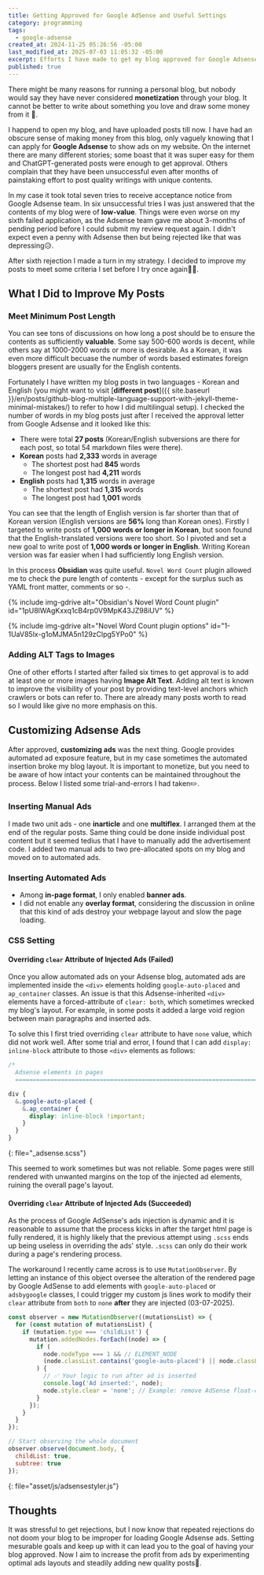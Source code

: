 ```yaml
---
title: Getting Approved for Google AdSense and Useful Settings
category: programming
tags:
  - google-adsense
created_at: 2024-11-25 05:26:56 -05:00
last_modified_at: 2025-07-03 11:05:32 -05:00
excerpt: Efforts I have made to get my blog approved for Google Adsense and some settings I found useful.
published: true
---
```


There might be many reasons for running a personal blog, but nobody would say they have never considered **monetization** through your blog.  It cannot be better to write about something you love and draw some money from it 🤑.

I happend to open my blog, and have uploaded posts till now.  I have had an obscure sense of making money from this blog, only vaguely knowing that I can apply for **Google Adsense** to show ads on my website.  On the internet there are many different stories; some boast that it was super easy for them and ChatGPT-generated posts were enough to get approval.  Others complain that they have been unsuccessful even after months of painstaking effort to post quality writings with unique contents. 

In my case it took total seven tries to receive acceptance notice from Google Adsense team.  In six unsuccessful tries I was just answered that the contents of my blog were of **low-value**.  Things were even worse on my sixth failed application, as the Adsense team gave me about 3-months of pending period before I could submit my review request again.  I didn't expect even a penny with Adsense then but being rejected like that was depressing😥.

After sixth rejection I made a turn in my strategy.  I decided to improve my posts to meet some criteria I set before I try once again🏋️‍♂️.

## What I Did to Improve My Posts 

### Meet Minimum Post Length

You can see tons of discussions on how long a post should be to ensure the contents as sufficiently **valuable**.  Some say 500-600 words is decent, while others say at 1000-2000 words or more is desirable.  As a Korean, it was even more difficult becuase the number of words based estimates foreign bloggers present are usually for the English contents.

Fortunately I have written my blog posts in two languages - Korean and English (you might want to visit [**different post**]({{ site.baseurl }}/en/posts/github-blog-multiple-language-support-with-jekyll-theme-minimal-mistakes/) to refer to how I did multilingual setup).  I checked the number of words in my blog posts just after I received the approval letter from Google Adsense and it looked like this:

- There were total **27 posts** (Korean/English subversions are there for each post, so total 54 markdown files were there).
- **Korean** posts had **2,333** words in average
	- The shortest post had **845** words
	- The longest post had **4,211** words
- **English** posts had **1,315** words in average
	- The shortest post had **1,315** words
	- The longest post had **1,001** words

You can see that the length of English version is far shorter than that of Korean version (English versions are **56%** long than Korean ones).  Firstly I targeted to write posts of **1,000 words or longer in Korean**, but soon found that the English-translated versions were too short.  So I pivoted and set a new goal to write post of **1,000 words or longer in English**.  Writing Korean version was far easier when I had sufficiently long English version.

In this process **Obsidian** was quite useful.  `Novel Word Count` plugin allowed me to check the pure length of contents - except for the surplus such as YAML front matter, comments or so -.

{% include img-gdrive alt="Obsidian's Novel Word Count plugin" id="1pU8lWAgKxxq1cB4rp0V9MpK43JZ98iUV" %}

{% include img-gdrive alt="Novel Word Count plugin options" id="1-1UaV85lx-g1oMJMA5n129zClpg5YPo0" %}

### Adding ALT Tags to Images

One of other efforts I started after failed six times to get approval is to add at least one or more images having **Image Alt Text**.  Adding alt text is known to improve the visibility of your post by providing text-level anchors which crawlers or bots can refer to.  There are already many posts worth to read so I would like give no more emphasis on this.

## Customizing Adsense Ads

After approved, **customizing ads** was the next thing.  Google provides automated ad exposure feature, but in my case sometimes the automated insertion broke my blog layout.  It is important to monetize, but you need to be aware of how intact your contents can be maintained throughout the process.  Below I listed some trial-and-errors I had taken✏️.

### Inserting Manual Ads

I made two unit ads - one **inarticle** and one **multiflex**.  I arranged them at the end of the regular posts.  Same thing could be done inside individual post content but it seemed tedius that I have to manually add the advertisement code.  I added two manual ads to two pre-allocated spots on my blog and moved on to automated ads.

### Inserting Automated Ads

- Among **in-page format**, I only enabled **banner ads**.
- I did not enable any **overlay format**, considering the discussion in online that this kind of ads destroy your webpage layout and slow the page loading. 

### CSS Setting

#### Overriding `clear` Attribute of Injected Ads (Failed)

Once you allow automated ads on your Adsense blog, automated ads are implemented inside the `<div>` elements holding `google-auto-placed` and `ap_container` classes.  An issue is that this Adsense-inherited `<div>` elements have a forced-attribute of `clear: both`, which sometimes wrecked my blog's layout.  For example, in some posts it added a large void region between main paragraphs and inserted ads.

To solve this I first tried overriding `clear` attribute to have `none` value, which did not work well.  After some trial and error, I found that I can add `display: inline-block` attribute to those `<div>` elements as follows:


```css
/*
  Adsense elements in pages
  ========================================================================== */

div {
  &.google-auto-placed {
    &.ap_container {
      display: inline-block !important;
    }
  }
}
```
{: file="_adsense.scss"}

This seemed to work sometimes but was not reliable.  Some pages were still rendered with unwanted margins on the top of the injected ad elements, ruining the overall page's layout.

#### Overriding `clear` Attribute of Injected Ads (Succeeded)

As the process of Google AdSense's ads injection is dynamic and it is reasonable to assume that the process kicks in after the target html page is fully rendered, it is highly likely that the previous attempt using `.scss` ends up being useless in overriding the ads' style.  `.scss` can only do their work during a page's rendering process.

The workaround I recently came across is to use `MutationObserver`.  By letting an instance of this object oversee the alteration of the rendered page by Google AdSense to add elements with `google-auto-placed` or `adsbygoogle` classes, I could trigger my custom js lines work to modify their `clear` attribute from `both` to `none` **after** they are injected (03-07-2025).

```javascript
const observer = new MutationObserver((mutationsList) => {
  for (const mutation of mutationsList) {
    if (mutation.type === 'childList') {
      mutation.addedNodes.forEach((node) => {
        if (
          node.nodeType === 1 && // ELEMENT_NODE
          (node.classList.contains('google-auto-placed') || node.classList.contains('adsbygoogle'))
        ) {
          // ✅ Your logic to run after ad is inserted
          console.log('Ad inserted:', node);
          node.style.clear = 'none'; // Example: remove AdSense float-clear style
        }
      });
    }
  }
});

// Start observing the whole document
observer.observe(document.body, {
  childList: true,
  subtree: true
});
```
{: file="asset/js/adsensestyler.js"}

## Thoughts

It was stressful to get rejections, but I now know that repeated rejections do not doom your blog to be improper for loading Google Adsense ads.  Setting mesurable goals and keep up with it can lead you to the goal of having your blog approved.  Now I aim to increase the profit from ads by experimenting optimal ads layouts and steadily adding new quality posts🤗.